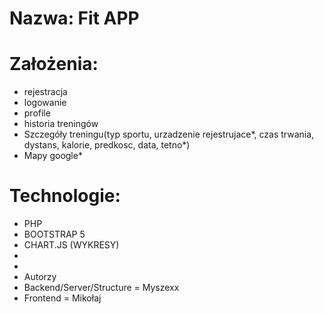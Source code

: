 # Nazwa: Fit APP

# Założenia: 

- rejestracja
- logowanie
- profile
- historia treningów
- Szczegóły treningu(typ sportu, urzadzenie rejestrujace*, czas trwania, dystans, kalorie, predkosc, data, tetno*)
- Mapy google*

# Technologie:

- PHP
- BOOTSTRAP 5
- CHART.JS (WYKRESY)
-
-
- Autorzy
- Backend/Server/Structure = Myszexx
- Frontend = Mikołaj
